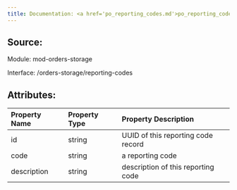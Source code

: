 ```yaml
---
title: Documentation: <a href='po_reporting_codes.md'>po_reporting_codes</a>
---
```

## Source:

Module: mod-orders-storage

Interface: /orders-storage/reporting-codes

## Attributes:

| Property Name   | Property Type   | Property Description               |
|:----------------|:----------------|:-----------------------------------|
| id              | string          | UUID of this reporting code record |
| code            | string          | a reporting code                   |
| description     | string          | description of this reporting code |

